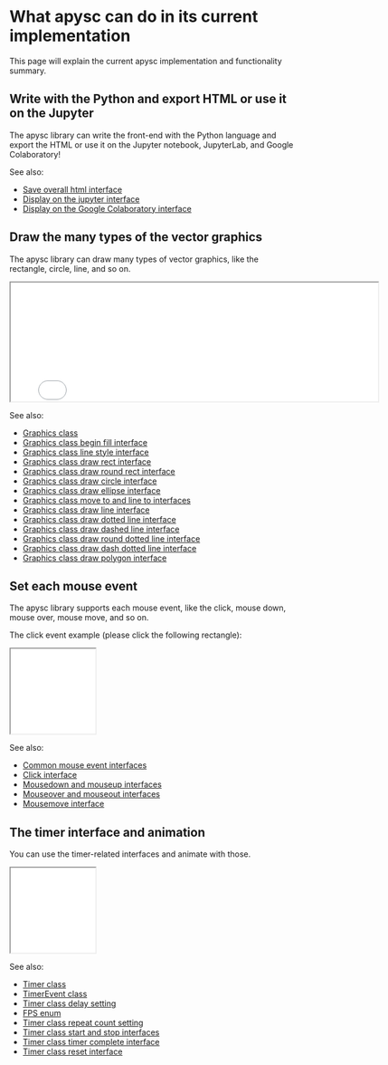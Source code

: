# What apysc can do in its current implementation

This page will explain the current apysc implementation and functionality summary.

## Write with the Python and export HTML or use it on the Jupyter

The apysc library can write the front-end with the Python language and export the HTML or use it on the Jupyter notebook, JupyterLab, and Google Colaboratory!

See also:

- [Save overall html interface](save_overall_html.md)
- [Display on the jupyter interface](display_on_jupyter.md)
- [Display on the Google Colaboratory interface](display_on_colaboratory.md)

## Draw the many types of the vector graphics

The apysc library can draw many types of vector graphics, like the rectangle, circle, line, and so on.

<!--

```py
# runnable
import apysc as ap

stage: ap.Stage = ap.Stage(
    stage_width=650, stage_height=210, background_color='#333',
    stage_elem_id='stage')
sprite: ap.Sprite = ap.Sprite(stage=stage)

sprite.graphics.begin_fill(color='#0af')
sprite.graphics.draw_rect(x=50, y=50, width=50, height=50)

sprite.graphics.draw_round_rect(
    x=150, y=50, width=50, height=50, ellipse_width=12, ellipse_height=12)

sprite.graphics.draw_circle(x=275, y=75, radius=25)

sprite.graphics.draw_ellipse(x=375, y=75, width=50, height=30)

sprite.graphics.draw_polygon(
    points=[
        ap.Point2D(x=475, y=50),
        ap.Point2D(x=450, y=100),
        ap.Point2D(x=500, y=100),
    ])

sprite.graphics.begin_fill(color='')
sprite.graphics.line_style(color='#eee', thickness=3)
sprite.graphics.move_to(x=550, y=50)
sprite.graphics.line_to(x=600, y=50)
sprite.graphics.line_to(x=550, y=100)
sprite.graphics.line_to(x=600, y=100)

sprite.graphics.draw_line(x_start=50, y_start=130, x_end=600, y_end=130)
sprite.graphics.draw_dotted_line(
    x_start=50, y_start=130, x_end=600, y_end=130, dot_size=5)
sprite.graphics.draw_round_dotted_line(
    x_start=53, y_start=160, x_end=600, y_end=160, round_size=6, space_size=6)

ap.save_overall_html(
    dest_dir_path='what_apysc_can_do_draw_vector_graphics/')
```

-->

<iframe src="static/what_apysc_can_do_draw_vector_graphics/index.html" width="650" height="210"></iframe>

See also:

- [Graphics class](graphics.md)
- [Graphics class begin fill interface](graphics_begin_fill.md)
- [Graphics class line style interface](graphics_line_style.md)
- [Graphics class draw rect interface](graphics_draw_rect.md)
- [Graphics class draw round rect interface](graphics_draw_round_rect.md)
- [Graphics class draw circle interface](graphics_draw_circle.md)
- [Graphics class draw ellipse interface](graphics_draw_ellipse.md)
- [Graphics class move to and line to interfaces](graphics_move_to_and_line_to.md)
- [Graphics class draw line interface](graphics_draw_line.md)
- [Graphics class draw dotted line interface](graphics_draw_dotted_line.md)
- [Graphics class draw dashed line interface](graphics_draw_dashed_line.md)
- [Graphics class draw round dotted line interface](graphics_draw_round_dotted_line.md)
- [Graphics class draw dash dotted line interface](graphics_draw_dash_dotted_line.md)
- [Graphics class draw polygon interface](graphics_draw_polygon.md)

## Set each mouse event

The apysc library supports each mouse event, like the click, mouse down, mouse over, mouse move, and so on.

The click event example (please click the following rectangle):

<!--

```py
# runnable
from typing import Any, Dict

import apysc as ap


def on_click(
        e: ap.MouseEvent[ap.Rectangle], options: Dict[str, Any]) -> None:
    """
    The handler will be called when the rectangle is clicked.

    Parameters
    ----------
    e : ap.MouseEvent
        Event instance.
    options : dict
        Optional arguments dictionary.
    """
    color: ap.String = e.this.fill_color
    condition: ap.Boolean = color == '#00aaff'
    with ap.If(condition):
        e.this.fill_color = ap.String('#f0a')
    with ap.Else():
        e.this.fill_color = ap.String('#0af')


stage: ap.Stage = ap.Stage(
    stage_width=150, stage_height=150, background_color='#333',
    stage_elem_id='stage')
sprite: ap.Sprite = ap.Sprite(stage=stage)

sprite.graphics.begin_fill(color='#0af')
rectangle: ap.Rectangle = sprite.graphics.draw_rect(
    x=50, y=50, width=50, height=50)
rectangle.click(on_click)

ap.save_overall_html(
    dest_dir_path='what_apysc_can_do_mouse_event_click/')
```

-->

<iframe src="static/what_apysc_can_do_mouse_event_click/index.html" width="150" height="150"></iframe>

See also:

- [Common mouse event interfaces](mouse_event_common.md)
- [Click interface](click.md)
- [Mousedown and mouseup interfaces](mousedown_and_mouseup.md)
- [Mouseover and mouseout interfaces](mouseover_and_mouseout.md)
- [Mousemove interface](mousemove.md)

## The timer interface and animation

You can use the timer-related interfaces and animate with those.

<!--

```py
# runnable
from typing import Any, Dict

import apysc as ap

alpha_direction: ap.Int = ap.Int(1)


def on_timer(e: ap.TimerEvent, options: Dict[str, Any]) -> None:
    """
    The handler will be called from the timer.

    Parameters
    ----------
    e : ap.TimerEvent
        Event instance.
    options : dict
        Optional arguments dictionary.
    """
    rectangle: ap.Rectangle = options['rectangle']
    rectangle.rotate_around_center(additional_rotation=1)


stage: ap.Stage = ap.Stage(
    stage_width=150, stage_height=150, background_color='#333',
    stage_elem_id='stage')
sprite: ap.Sprite = ap.Sprite(stage=stage)

sprite.graphics.begin_fill(color='#0af')
rectangle: ap.Rectangle = sprite.graphics.draw_rect(
    x=50, y=50, width=50, height=50)
timer: ap.Timer = ap.Timer(
    on_timer, delay=ap.FPS.FPS_60,
    options={'rectangle': rectangle, 'alpha_direction': alpha_direction})
timer.start()

ap.save_overall_html(
    minify=False,
    dest_dir_path='what_apysc_can_do_timer_animation/')
```

-->

<iframe src="static/what_apysc_can_do_timer_animation/index.html" width="150" height="150"></iframe>

See also:

- [Timer class](timer.md)
- [TimerEvent class](timer_event.md)
- [Timer class delay setting](timer_delay.md)
- [FPS enum](fps.md)
- [Timer class repeat count setting](timer_repeat_count.md)
- [Timer class start and stop interfaces](timer_start_and_stop.md)
- [Timer class timer complete interface](timer_complete.md)
- [Timer class reset interface](timer_reset.md)
